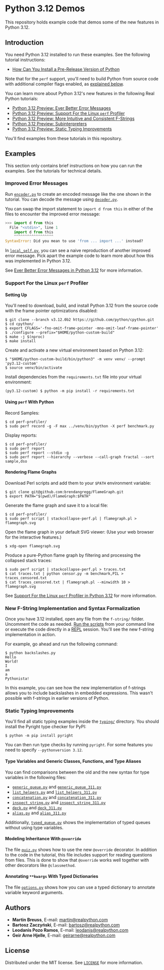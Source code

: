 # Python 3.12 Demos

This repository holds example code that demos some of the new features in Python 3.12.

## Introduction

You need Python 3.12 installed to run these examples. See the following tutorial instructions:

- [How Can You Install a Pre-Release Version of Python](https://realpython.com/python-pre-release/)

Note that for the `perf` support, you'll need to build Python from source code with additional compiler flags enabled, as [explained below](#support-for-the-linux-perf-profiler).

You can learn more about Python 3.12's new features in the following Real Python tutorials:

- [Python 3.12 Preview: Ever Better Error Messages](https://realpython.com/python312-error-messages/)
- [Python 3.12 Preview: Support For the Linux `perf` Profiler](https://realpython.com/python312-perf-profiler/)
- [Python 3.12 Preview: More Intuitive and Consistent F-Strings](https://realpython.com/python312-f-strings/)
- [Python 3.12 Preview: Subinterpreters](https://realpython.com/python312-subinterpreters/)
- [Python 3.12 Preview: Static Typing Improvements](https://realpython.com/python312-typing/)

You'll find examples from these tutorials in this repository.

## Examples

This section only contains brief instructions on how you can run the examples. See the tutorials for technical details.

### Improved Error Messages

Run [`encoder.py`](error-messages/encoder.py) to create an encoded message like the one shown in the tutorial. You can decode the message using [`decoder.py`](error-messages/decoder.py).

You can swap the import statement to `import d from this` in either of the files to encounter the improved error message:

```python
>>> import d from this
  File "<stdin>", line 1
    import d from this
    ^^^^^^^^^^^^^^^^^^
SyntaxError: Did you mean to use 'from ... import ...' instead?
```

In [`local_self.py`](error-messages/local_self.py), you can see a naive reproduction of another improved error message. Pick apart the example code to learn more about how this was implemented in Python 3.12. 

See [Ever Better Error Messages in Python 3.12](https://realpython.com/python312-error-messages/) for more information.

### Support For the Linux `perf` Profiler

#### Setting Up

You'll need to download, build, and install Python 3.12 from the source code with the frame pointer optimizations disabled:

```shell
$ git clone --branch v3.12.0b2 https://github.com/python/cpython.git
$ cd cpython/
$ export CFLAGS='-fno-omit-frame-pointer -mno-omit-leaf-frame-pointer'
$ ./configure --prefix="$HOME/python-custom-build"
$ make -j $(nproc)
$ make install
```

Create and activate a new virtual environment based on Python 3.12:

```shell
$ "$HOME/python-custom-build/bin/python3" -m venv venv/ --prompt 'py3.12-custom'
$ source venv/bin/activate
```

Install dependencies from the `requirements.txt` file into your virtual environment:

```shell
(py3.12-custom) $ python -m pip install -r requirements.txt
```

#### Using `perf` With Python

Record Samples:

```shell
$ cd perf-profiler/
$ sudo perf record -g -F max ../venv/bin/python -X perf benchmark.py
```

Display reports:

```shell
$ cd perf-profiler/
$ sudo perf report
$ sudo perf report --stdio -g
$ sudo perf report --hierarchy --verbose --call-graph fractal --sort sample,dso
```

#### Rendering Flame Graphs

Download Perl scripts and add them to your `$PATH` environment variable:

```shell
$ git clone git@github.com:brendangregg/FlameGraph.git
$ export PATH="$(pwd)/FlameGraph:$PATH"
```

Generate the flame graph and save it to a local file:

```shell
$ cd perf-profiler/
$ sudo perf script | stackcollapse-perf.pl | flamegraph.pl > flamegraph.svg
```

Open the flame graph in your default SVG viewer: (Use your web browser for the interactive features.)

```shell
$ xdg-open flamegraph.svg
```

Produce a pure-Python flame graph by filtering and processing the collapsed stack traces:

```shell
$ sudo perf script | stackcollapse-perf.pl > traces.txt
$ cat traces.txt | python censor.py -m benchmark,PIL > traces_censored.txt
$ cat traces_censored.txt | flamegraph.pl --minwidth 10 > flamegraph.svg
```

See [Support For the Linux `perf` Profiler in Python 3.12](https://realpython.com/python312-perf-profiler/) for more information.

### New F-String Implementation and Syntax Formalization

Once you have 3.12 installed, open any file from the `f-string/` folder. Uncomment the code as needed. [Run the scripts](https://realpython.com/run-python-scripts/) from your command line or execute the code directly in a [REPL](https://realpython.com/python-repl/) session. You'll see the new f-string implementation in action.

For example, go ahead and run the following command:

```console
$ python backslashes.py
Hello
World!
I
am
a
Pythonista!
```

In this example, you can see how the new implementation of f-strings allows you to include backslashes in embedded expressions. This wasn't possible with f-strings in earlier versions of Python. 

### Static Typing Improvements

You'll find all static typing examples inside the [`typing/`](typing/) directory. You should install the Pyright type checker for PyPI:

```console
$ python -m pip install pyright
```

You can then run type checks by running `pyright`. For some features you need to specify `--pythonversion 3.12`.

#### Type Variables and Generic Classes, Functions, and Type Aliases

You can find comparisons between the old and the new syntax for type variables in the following files:

- [`generic_queue.py`](typing/generic_queue.py) and [`generic_queue_311.py`](typing/generic_queue_311.py)
- [`list_helpers.py`](typing/list_helpers.py) and [`list_helpers_311.py`](typing/list_helpers_311.py)
- [`concatenation.py`](typing/concatenation.py) and [`concatenation_311.py`](typing/concatenation_311.py)
- [`inspect_string.py`](typing/inspect_string.py) and [`inspect_string_311.py`](typing/inspect_string_311.py)
- [`deck.py`](typing/deck.py) and [`deck_311.py`](typing/deck_311.py)
- [`alias.py`](typing/alias.py) and [`alias_311.py`](typing/alias_311.py)

Additionally, [`typed_queue.py`](typing/typed_queue.py) shows the implementation of typed queues without using type variables.

#### Modeling Inheritance With `@override`

The file [`quiz.py`](typing/quiz.py) shows how to use the new `@override` decorator. In addition to the code in the tutorial, this file includes support for reading questions from files. This is done to show that `@override` works well together with other decorators like `@classmethod`.

#### Annotating `**kwargs` With Typed Dictionaries

The file [`options.py`](typing/options.py) shows how you can use a typed dictionary to annotate variable keyword arguments.

## Authors

- **Martin Breuss**, E-mail: [martin@realpython.com](martin@realpython.com)
- **Bartosz Zaczyński**, E-mail: [bartosz@realpython.com](bartosz@realpython.com)
- **Leodanis Pozo Ramos**, E-mail: [leodanis@realpython.com](leodanis@realpython.com)
- **Geir Arne Hjelle**, E-mail: [geirarne@realpython.com](geirarne@realpython.com)

## License

Distributed under the MIT license. See [`LICENSE`](../LICENSE) for more information.
